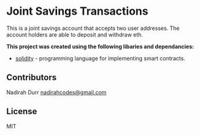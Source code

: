 # Joint Savings Transactions

This is a joint savings account that accepts two user addresses. The account holders are able to deposit and withdraw eth.


**This project was created using the following libaries and dependancies:**

* [solidity](https://docs.soliditylang.org/en/v0.8.13/) - programming language for implementing smart contracts.


## Contributors

Nadirah Durr
nadirahcodes@gmail.com

## License
MIT
